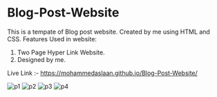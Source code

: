 # Blog-Post-Website
This is a tempate of Blog post website.
Created by me using HTML and CSS.
Features Used in website:
  1. Two Page Hyper Link Website.
  2. Designed by me.

Live Link :- https://mohammedaslaan.github.io/Blog-Post-Website/


![p1](https://user-images.githubusercontent.com/81412984/216102179-2b0a56c1-66ef-48c2-8bc7-6ffff5b41171.jpg)
![p2](https://user-images.githubusercontent.com/81412984/216102382-fa0b7c18-e454-4d74-a622-cc8cccbd12b1.jpg)
![p3](https://user-images.githubusercontent.com/81412984/216102432-af2a6151-a237-43f6-b60f-6b94ddb52972.jpg)
![p4](https://user-images.githubusercontent.com/81412984/216102455-9294c561-8649-4028-83de-dbb0a5f91597.jpg)


